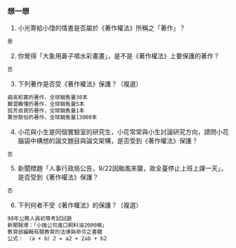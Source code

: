 ### 想一想

1. 小光寄給小惜的情書是否屬於《著作權法》所稱之「著作」？
```bash
是
```
2. 你覺得「大象用鼻子噴水彩畫畫」，是不是《著作權法》上要保護的著作？
```bash
否
```

3. 下列著作是否受《著作權法》保護？（複選）
```bash
曲高和寡的著作，全球銷售量38本
艱澀難懂的著作，全球銷售量5本
孤芳自賞的著作，全球銷售量1本
驚世駭俗的著作，全球銷售量13000本
```

4. 小花與小生是同個實驗室的研究生，小花常常與小生討論研究方向，請問小花腦袋中構想的論文題目與論文架構，是否受到《著作權法》保護？
```bash
否
```

5. 新聞標題「人事行政局公告，9/22因颱風來襲，故全臺停止上班上課一天」，是否受到《著作權法》保護？
```bash
否
```

6. 下列何者不受《著作權法》的保護？（複選）
```bash
98年公務人員初等考試試題
新聞報導：「小強公司進口飼料油2000噸」
教育部編輯有關教育的法律與命令之書籍
公式： （a + b）2 = a2 + 2ab + b2
```